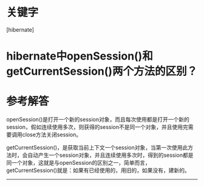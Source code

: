 # 关键字

 \[hibernate\] 


# hibernate中openSession()和getCurrentSession()两个方法的区别？


# 参考解答

openSession()是打开一个新的session对象，而且每次使用都是打开一个新的session，假如连续使用多次，则获得的session不是同一个对象，并且使用完需要调用close方法关闭session。

getCurrentSession()，是获取当前上下文一个session对象，当第一次使用此方法时，会自动产生一个session对象，并且连续使用多次时，得到的session都是同一个对象，这就是与openSession的区别之一，简单而言，getCurrentSession()就是：如果有已经使用的，用旧的，如果没有，建新的。

---

